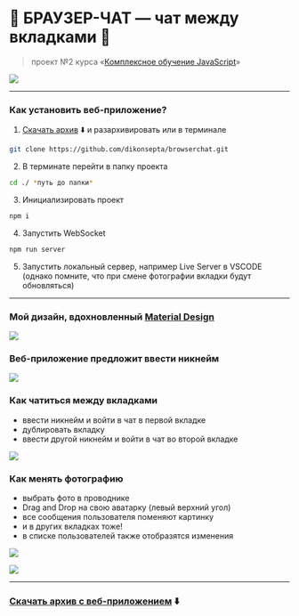 # :speech_balloon: БРАУЗЕР-ЧАТ — чат между вкладками :speech_balloon:

> проект №2 курса «[Комплексное обучение JavaScript](https://loftschool.com/course/javascript)»

![](https://github.com/dikonsepta/browserchat/blob/master/images/screenshots/cover.png)

---

### Как установить веб-приложение?

1. [Скачать архив](https://github.com/dikonsepta/browserchat/archive/refs/heads/master.zip) :arrow_down: и разархивировать или в терминале

```bash
git clone https://github.com/dikonsepta/browserchat.git
```

2. В терминате перейти в папку проекта

```bash
cd ./ *путь до папки*
```

3. Инициализировать проект

```bash
npm i
```

4. Запустить WebSocket

```bash
npm run server
```

5. Запустить локальный сервер, например Live Server в VSCODE (однако помните, что при смене фотографии вкладки будут обновляться)

---

### Мой дизайн, вдохновленный [Material Design](https://ru.wikipedia.org/wiki/Material_Design)

![](https://github.com/dikonsepta/browserchat/blob/master/images/screenshots/1.png)

### Веб-приложение предложит ввести никнейм

![](https://github.com/dikonsepta/browserchat/blob/master/images/screenshots/2.png)

### Как чатиться между вкладками

-   ввести никнейм и войти в чат в первой вкладке
-   дублировать вкладку
-   ввести другой никнейм и войти в чат во второй вкладке

![](https://github.com/dikonsepta/browserchat/blob/master/images/screenshots/3.png)

### Как менять фотографию

-   выбрать фото в проводнике
-   Drag and Drop на свою аватарку (левый верхний угол)
-   все сообщения пользователя поменяют картинку
-   и в других вкладках тоже!
-   в списке пользователей также отобразятся изменения

![](https://github.com/dikonsepta/browserchat/blob/master/images/screenshots/4.png)

![](https://github.com/dikonsepta/browserchat/blob/master/images/screenshots/5.png)

---

### [Скачать архив с веб-приложением](https://github.com/dikonsepta/browserchat/archive/refs/heads/master.zip) :arrow_down:
